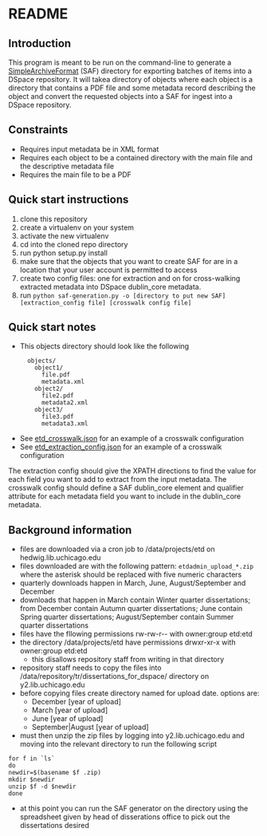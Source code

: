 # README

## Introduction

This program is meant to be run on the command-line to generate a [SimpleArchiveFormat](https://wiki.duraspace.org/display/DSDOC6x/Importing+and+Exporting+Items+via+Simple+Archive+Format) (SAF) directory for exporting batches of items into a DSpace repository. It will takea  directory of objects where each object is a directory that contains a PDF file and some metadata record describing the object and convert the requested objects into a SAF for ingest into a DSpace repository.

## Constraints

- Requires input metadata be in XML format
- Requires each object to be a contained directory with the main file and the descriptive metadata file
- Requires the main file to be a PDF

## Quick start instructions

1. clone this repository
1. create a virtualenv on your system
1. activate the new virtualenv
1. cd into the cloned repo directory
1. run python setup.py install
1. make sure that the objects that you want to create SAF for are in a location that your user account is permitted to access
1. create two config files: one for extraction and on for cross-walking extracted metadata into DSpace dublin_core metadata.
 1. run
  ```python saf-generation.py -o [directory to put new SAF] [extraction_config file] [crosswalk config file]```


## Quick start notes

- This objects directory should look like the following
  ```text/plain
    objects/
      object1/
        file.pdf
        metadata.xml
      object2/
        file2.pdf
        metadata2.xml
      object3/
        file3.pdf
        metadata3.xml
  ```
- See [etd_crosswalk.json](data/etd_crosswalk.json) for an example of a crosswalk configuration
- See [etd_extraction_config.json](data/etd_extraction_config.json) for an example of a crosswalk configuration


The extraction config should give the XPATH directions to find the value for each field you want to add to extract from the input metadata. The crosswalk config should define a SAF dublin_core element and qualifier attribute for each metadata field you want to include in the dublin_core metadata.

## Background information

- files are downloaded via a cron job to /data/projects/etd on hedwig.lib.uchicago.edu
- files downloaded are with the following pattern: ```etdadmin_upload_*.zip``` where the asterisk should be replaced with five numeric characters
- quarterly downloads happen in March, June, August/September and December
- downloads that happen in March contain Winter quarter dissertations; from December contain Autumn quarter dissertations; June contain Spring quarter dissertations; August/September contain Summer quarter dissertations
- files have the fllowing permissions rw-rw-r-- with owner:group etd:etd
- the directory /data/projects/etd have permissions drwxr-xr-x with owner:group etd:etd
  - this disallows repository staff from writing in that directory
- repository staff needs to copy the files into /data/repository/tr/dissertations_for_dspace/ directory on y2.lib.uchicago.edu
- before copying files create directory named for upload date. options are:
   - December [year of upload]
   - March [year of upload]
   - June [year of upload]
   - September|August [year of upload]
- must then unzip the zip files by logging into y2.lib.uchicago.edu and moving into the relevant directory to run the following script
```
for f in `ls`
do
newdir=$(basename $f .zip)
mkdir $newdir
unzip $f -d $newdir
done
```
- at this point you can run the SAF generator on the directory using the spreadsheet given by head of disserations office to pick out the dissertations desired
